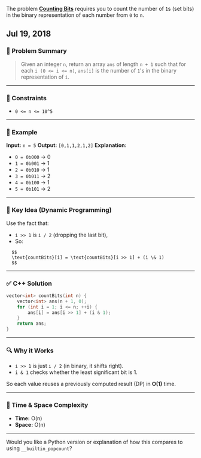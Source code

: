 The problem [**Counting Bits**](https://leetcode.com/problems/counting-bits/description/) requires you to count the number of `1`s (set bits) in the binary representation of each number from `0` to `n`.

Jul 19, 2018
---

### 🔹 Problem Summary

> Given an integer `n`, return an array `ans` of length `n + 1` such that for each `i (0 <= i <= n)`,
> `ans[i]` is the number of `1`'s in the binary representation of `i`.

---

### 🔹 Constraints

* `0 <= n <= 10^5`

---

### 🔹 Example

**Input:** `n = 5`
**Output:** `[0,1,1,2,1,2]`
**Explanation:**

* `0 = 0b000` → 0
* `1 = 0b001` → 1
* `2 = 0b010` → 1
* `3 = 0b011` → 2
* `4 = 0b100` → 1
* `5 = 0b101` → 2

---

### 🔹 Key Idea (Dynamic Programming)

Use the fact that:

* `i >> 1` is `i / 2` (dropping the last bit),
* So:
```
  $$
  \text{countBits}[i] = \text{countBits}[i >> 1] + (i \& 1)
  $$
```
---

### ✅ C++ Solution

```cpp
vector<int> countBits(int n) {
    vector<int> ans(n + 1, 0);
    for (int i = 1; i <= n; ++i) {
        ans[i] = ans[i >> 1] + (i & 1);
    }
    return ans;
}
```

---

### 🔍 Why it Works

* `i >> 1` is just `i / 2` (in binary, it shifts right).
* `i & 1` checks whether the least significant bit is 1.

So each value reuses a previously computed result (DP) in **O(1)** time.

---

### 🔸 Time & Space Complexity

* **Time:** O(n)
* **Space:** O(n)

---

Would you like a Python version or explanation of how this compares to using `__builtin_popcount`?
